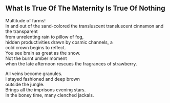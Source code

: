 What Is True Of The Maternity Is True Of Nothing
------------------------------------------------
Multitude of farms!  
In and out of the sand-colored the transluscent transluscent cinnamon and the transparent  
from unrelenting rain to pillow of fog,  
hidden productivities drawn by cosmic channels, a  
cold crown begins to reflect.  
You see brain as great as the snow.  
Not the burnt umber moment  
when the late afternoon rescues the fragrances of strawberry.  
  
All veins become granules.  
I stayed fashioned and deep brown  
outside the jungle.  
Brings all the imprisons evening stars.  
In the boney time, many clenched jackals.  
